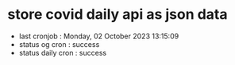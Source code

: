 # store covid daily api as json data

- last cronjob : Monday, 02 October 2023 13:15:09
- status og cron : success
- status daily cron : success
      
      